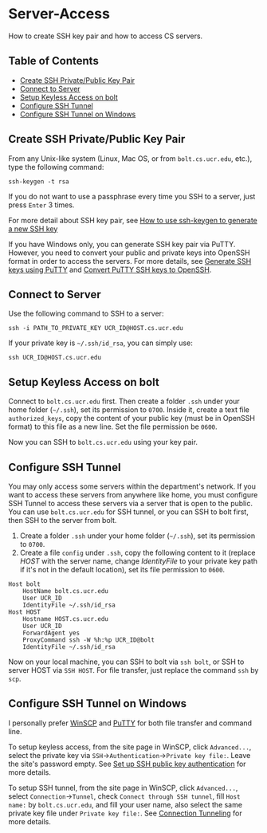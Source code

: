 # Server-Access
How to create SSH key pair and how to access CS servers.

## Table of Contents  
- [Create SSH Private/Public Key Pair](#create-ssh-privatepublic-key-pair)  
- [Connect to Server](#connect-to-server)
- [Setup Keyless Access on bolt](#setup-keyless-access-on-bolt) 
- [Configure SSH Tunnel](#configure-ssh-tunnel) 
- [Configure SSH Tunnel on Windows](#configure-ssh-tunnel-on-windows) 


## Create SSH Private/Public Key Pair
From any Unix-like system (Linux, Mac OS, or from `bolt.cs.ucr.edu`, etc.), type the following command:

    ssh-keygen -t rsa

If you do not want to use a passphrase every time you SSH to a server, just press `Enter` 3 times.

For more detail about SSH key pair, see [How to use ssh-keygen to generate a new SSH key](https://www.ssh.com/ssh/keygen/)

If you have Windows only, you can generate SSH key pair via PuTTY. However, you need to convert your public and private keys into OpenSSH format in order to access the servers. For more details, see [Generate SSH keys using PuTTY](https://www.siteground.com/kb/how_to_generate_an_ssh_key_on_windows_using_putty/) and [Convert PuTTY SSH keys to OpenSSH](https://stackoverflow.com/questions/2224066/how-to-convert-ssh-keypairs-generated-using-puttygen-windows-into-key-pairs-us).


## Connect to Server
Use the following command to SSH to a server:

    ssh -i PATH_TO_PRIVATE_KEY UCR_ID@HOST.cs.ucr.edu

If your private key is `~/.ssh/id_rsa`, you can simply use:

    ssh UCR_ID@HOST.cs.ucr.edu

## Setup Keyless Access on bolt
Connect to `bolt.cs.ucr.edu` first. Then create a folder `.ssh` under your home folder (`~/.ssh`), set its permission to `0700`. Inside it, create a text file `authorized_keys`, copy the content of your public key (must be in OpenSSH format) to this file as a new line. Set the file permission be `0600`.

Now you can SSH to `bolt.cs.ucr.edu` using your key pair.


## Configure SSH Tunnel
You may only access some servers within the department's network. If you want to access these servers from anywhere like home, you must configure SSH Tunnel to access these servers via a server that is open to the public. You can use `bolt.cs.ucr.edu` for SSH tunnel, or you can SSH to bolt first, then SSH to the server from bolt.

1. Create a folder `.ssh` under your home folder (`~/.ssh`), set its permission to `0700`.
2. Create a file `config` under `.ssh`,  copy the following content to it (replace _HOST_ with the server name, change _IdentityFile_ to your private key path if it's not in the default location), set its file permission to `0600`.

```
Host bolt
	HostName bolt.cs.ucr.edu
	User UCR_ID
	IdentityFile ~/.ssh/id_rsa
Host HOST
	Hostname HOST.cs.ucr.edu
	User UCR_ID
	ForwardAgent yes
	ProxyCommand ssh -W %h:%p UCR_ID@bolt
	IdentityFile ~/.ssh/id_rsa
```


Now on your local machine, you can SSH to bolt via `ssh bolt`, or SSH to server HOST via `SSH HOST`. For file transfer, just replace the command `ssh` by `scp`.

## Configure SSH Tunnel on Windows
I personally prefer [WinSCP](https://winscp.net) and [PuTTY](https://www.putty.org/) for both file transfer and command line.

To setup keyless access, from the site page in WinSCP, click `Advanced...`, select the private key via `SSH`->`Authentication`->`Private key file:`. Leave the site's password empty. See [Set up SSH public key authentication](https://winscp.net/eng/docs/guide_public_key) for more details.

To setup SSH tunnel, from the site page in WinSCP, click `Advanced...`, select `Connection`->`Tunnel`, check `Connect through SSH tunnel`, fill `Host name:` by `bolt.cs.ucr.edu`, and fill your user name, also select the same private key file under `Private key file:`. See [Connection Tunneling](https://winscp.net/eng/docs/tunneling) for more details.

